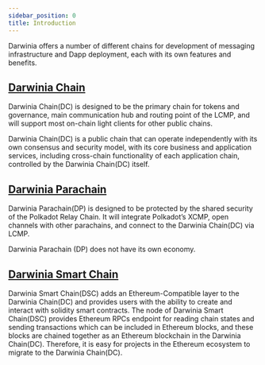 ```yaml
---
sidebar_position: 0
title: Introduction
---
```


Darwinia offers a number of different chains for development of messaging infrastructure and Dapp deployment, each with its own features and benefits.

## [Darwinia Chain](darwinia-chain.md)

Darwinia Chain(DC) is designed to be the primary chain for tokens and governance, main communication hub and routing point of the LCMP, and will support most on-chain light clients for other public chains.

Darwinia Chain(DC) is a public chain that can operate independently with its own consensus and security model, with its core business and application services, including cross-chain functionality of each application chain, controlled by the Darwinia Chain(DC) itself.

## [Darwinia Parachain](darwinia-parachain.md)
Darwinia Parachain(DP) is designed to be protected by the shared security of the Polkadot Relay Chain. It will integrate Polkadot’s XCMP, open channels with other parachains, and connect to the Darwinia Chain(DC) via LCMP.

Darwinia Parachain (DP) does not have its own economy.

## [Darwinia Smart Chain](darwinia-smart-chain.md)

Darwinia Smart Chain(DSC) adds an Ethereum-Compatible layer to the Darwinia Chain(DC) and provides users with the ability to create and interact with solidity smart contracts. The node of Darwinia Smart Chain(DSC) provides Ethereum RPCs endpoint for reading chain states and sending transactions which can be included in Ethereum blocks, and these blocks are chained together as an Ethereum blockchain in the Darwinia Chain(DC). Therefore, it is easy for projects in the Ethereum ecosystem to migrate to the Darwinia Chain(DC).